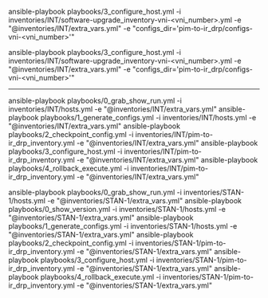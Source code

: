  ansible-playbook playbooks/3_configure_host.yml -i inventories/INT/software-upgrade_inventory-vni-<vni_number>.yml -e "@inventories/INT/extra_vars.yml" -e "configs_dir='pim-to-ir_drp/configs-vni-<vni_number>'"

 ansible-playbook playbooks/3_configure_host.yml -i inventories/INT/software-upgrade_inventory-vni-<vni_number>.yml -e "@inventories/INT/extra_vars.yml" -e "configs_dir='pim-to-ir_drp/configs-vni-<vni_number>'"


----
ansible-playbook playbooks/0_grab_show_run.yml -i inventories/INT/hosts.yml -e "@inventories/INT/extra_vars.yml"
ansible-playbook playbooks/1_generate_configs.yml -i inventories/INT/hosts.yml -e "@inventories/INT/extra_vars.yml"
ansible-playbook playbooks/2_checkpoint_config.yml -i inventories/INT/pim-to-ir_drp_inventory.yml -e "@inventories/INT/extra_vars.yml"
ansible-playbook playbooks/3_configure_host.yml -i inventories/INT/pim-to-ir_drp_inventory.yml -e "@inventories/INT/extra_vars.yml"
ansible-playbook playbooks/4_rollback_execute.yml -i inventories/INT/pim-to-ir_drp_inventory.yml -e "@inventories/INT/extra_vars.yml"

ansible-playbook playbooks/0_grab_show_run.yml -i inventories/STAN-1/hosts.yml -e "@inventories/STAN-1/extra_vars.yml"
ansible-playbook playbooks/0_show_version.yml -i inventories/STAN-1/hosts.yml -e "@inventories/STAN-1/extra_vars.yml"
ansible-playbook playbooks/1_generate_configs.yml -i inventories/STAN-1/hosts.yml -e "@inventories/STAN-1/extra_vars.yml"
ansible-playbook playbooks/2_checkpoint_config.yml -i inventories/STAN-1/pim-to-ir_drp_inventory.yml -e "@inventories/STAN-1/extra_vars.yml"
ansible-playbook playbooks/3_configure_host.yml -i inventories/STAN-1/pim-to-ir_drp_inventory.yml -e "@inventories/STAN-1/extra_vars.yml"
ansible-playbook playbooks/4_rollback_execute.yml -i inventories/STAN-1/pim-to-ir_drp_inventory.yml -e "@inventories/STAN-1/extra_vars.yml"
